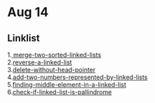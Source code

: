 # Aug 14
## Linklist

1.<a href="https://practice.geeksforgeeks.org/problems/merge-two-sorted-linked-lists/1"> merge-two-sorted-linked-lists</a><br>
2.<a href="https://practice.geeksforgeeks.org/problems/reverse-a-linked-list/1">reverse-a-linked-list</a><br>
3.<a href="https://practice.geeksforgeeks.org/problems/delete-without-head-pointer/1">delete-without-head-pointer</a><br>
4.<a href="https://practice.geeksforgeeks.org/problems/add-two-numbers-represented-by-linked-lists/1">add-two-numbers-represented-by-linked-lists</a><br>
5.<a href="https://practice.geeksforgeeks.org/problems/finding-middle-element-in-a-linked-list/1">finding-middle-element-in-a-linked-list</a><br>
6.<a href="https://practice.geeksforgeeks.org/problems/check-if-linked-list-is-pallindrome/1">check-if-linked-list-is-pallindrome</a><br>


